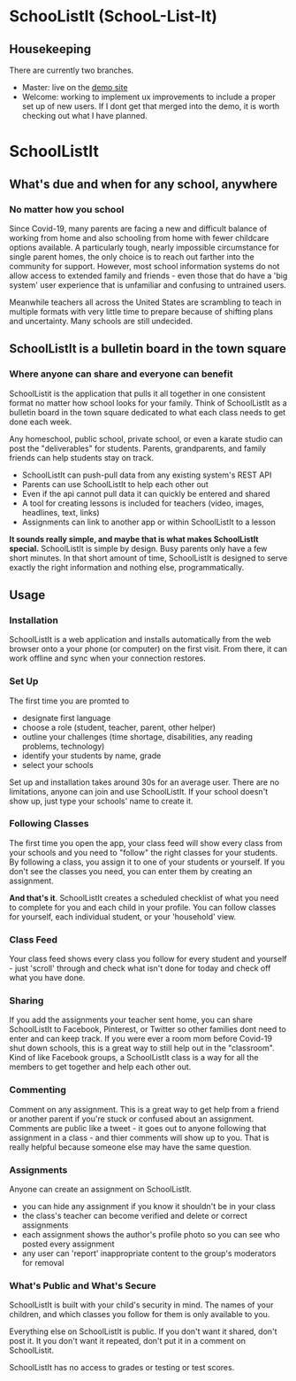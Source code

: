 # SchooListIt (SchooL-List-It)

## Housekeeping
There are currently two branches.
- Master: live on the [demo site](https://app.schoolistit.com/)
- Welcome: working to implement ux improvements to include a proper set up of new users. If I dont get that merged into the demo, it is worth checking out what I have planned. 

# SchoolListIt
## What's due and when for any school, anywhere
### No matter how you school

Since Covid-19, many parents are facing a new and difficult balance of working from home and also schooling from home with fewer childcare options available. A particularly tough, nearly impossible circumstance for single parent homes, the only choice is to reach out farther into the community for support. However, most school information systems do not allow access to extended family and friends - even those that do have a 'big system' user experience that is unfamiliar and confusing to untrained users. 

Meanwhile teachers all across the United States are scrambling to teach in multiple formats with very little time to prepare because of shifting plans and uncertainty. Many schools are still undecided.  

## SchoolListIt is a bulletin board in the town square
### Where anyone can share and everyone can benefit
SchoolListit is the application that pulls it all together in one consistent format no matter how school looks for your family. Think of SchoolListIt as a bulletin board in the town square dedicated to what each class needs to get done each week. 

Any homeschool, public school, private school, or even a karate studio can post the "deliverables" for students. Parents, grandparents, and family friends can help students stay on track. 

- SchoolListIt can push-pull data from any existing system's REST API
- Parents can use SchoolListIt to help each other out
- Even if the api cannot pull data it can quickly be entered and shared
- A tool for creating lessons is included for teachers (video, images, headlines, text, links)
- Assignments can link to another app or within SchoolListIt to a lesson

**It sounds really simple, and maybe that is what makes SchoolListIt special.** SchoolListIt is simple by design. Busy parents only have a few short minutes. In that short amount of time, SchoolListIt is designed to serve exactly the right information and nothing else, programmatically. 

## Usage

### Installation
SchoolListIt is a web application and installs automatically from the web browser onto a your phone (or computer) on the first visit. From there, it can work offline and sync when your connection restores. 

### Set Up
The first time you are promted to
- designate first language
- choose a role (student, teacher, parent, other helper)
- outline your challenges (time shortage, disabilities, any reading problems, technology)
- identify your students by name, grade
- select your schools

Set up and installation takes around 30s for an average user. There are no limitations, anyone can join and use SchoolListIt. If your school doesn't show up, just type your schools' name to create it. 

### Following Classes
The first time you open the app, your class feed will show every class from your schools and you need to "follow" the right classes for your students. By following a class, you assign it to one of your students or yourself. If you don't see the classes you need, you can enter them by creating an assignment.

**And that's it**. SchoolListIt creates a scheduled checklist of what you need to complete for you and each child in your profile. You can follow classes for yourself, each individual student, or your 'household' view. 

### Class Feed
Your class feed shows every class you follow for every student and  yourself - just 'scroll' through and check what isn't done for today and check off what you have done.

### Sharing
If you add the assignments your teacher sent home, you can share SchoolListIt to Facebook, Pinterest, or Twitter so other families dont need to enter and can keep track. If you were ever a room mom before Covid-19 shut down schools, this is a great way to still help out in the "classroom". Kind of like Facebook groups, a SchoolListIt class is a way for all the members to get together and help each other out. 

### Commenting
Comment on any assignment. This is a great way to get help from a friend or another parent if you're stuck or confused about an assignment. Comments are public like a tweet - it goes out to anyone following that assignment in a class - and thier comments will show up to you. That is really helpful because someone else may have the same question.

### Assignments
Anyone can create an assignment on SchoolListIt.
- you can hide any assignment if you know it shouldn't be in your class
- the class's teacher can become verified and delete or correct assignments 
- each assignment shows the author's profile photo so you can see who posted every assignment
- any user can 'report' inappropriate content to the group's moderators for removal

### What's Public and What's Secure
SchoolListIt is built with your child's security in mind. The names of your children, and which classes you follow for them is only available to you. 

Everything else on SchoolListIt is public. If you don't want it shared, don't post it. It you don't want it repeated, don't put it in a comment on SchoolListit.

SchoolListIt has no access to grades or testing or test scores. 

